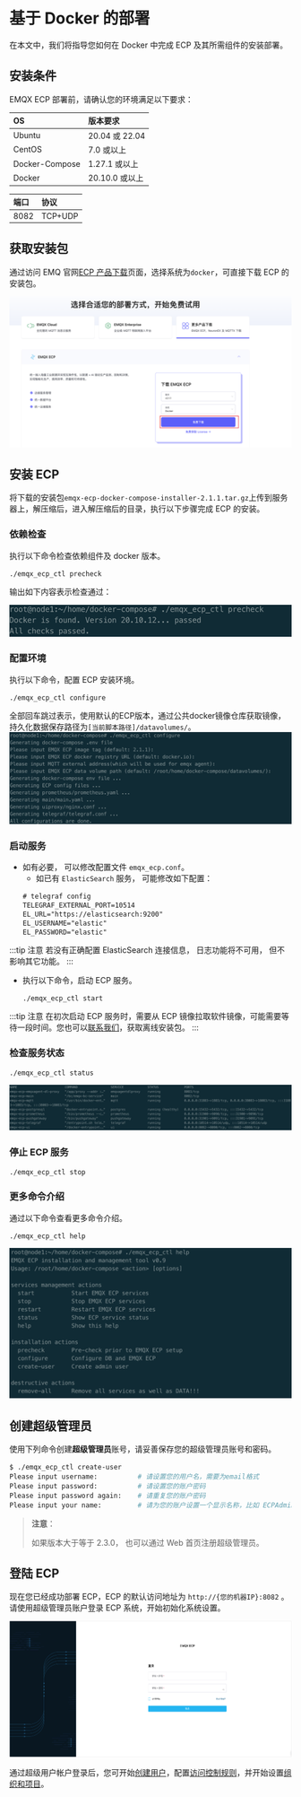 # 基于 Docker 的部署

在本文中，我们将指导您如何在  Docker 中完成 ECP 及其所需组件的安装部署。

## 安装条件

EMQX ECP 部署前，请确认您的环境满足以下要求：

| OS             | 版本要求       |
| :------------- | :------------- |
| Ubuntu         | 20.04 或 22.04 |
| CentOS         | 7.0 或以上     |
| Docker-Compose | 1.27.1 或以上  |
| Docker         | 20.10.0 或以上 |

| 端口               | 协议           |
| :----------------- | :------------ |
|  8082             | TCP+UDP       |


## 获取安装包

通过访问 EMQ 官网[ECP 产品下载](https://www.emqx.com/zh/try?product=emqx-ecp)页面，选择系统为`docker`，可直接下载 ECP 的安装包。

![login](./_assets/docker_install_download.png)

## 安装 ECP
将下载的安装包`emqx-ecp-docker-compose-installer-2.1.1.tar.gz`上传到服务器上，解压缩后，进入解压缩后的目录，执行以下步骤完成 ECP 的安装。

### 依赖检查
执行以下命令检查依赖组件及 docker 版本。
```shell
./emqx_ecp_ctl precheck
```
输出如下内容表示检查通过：

![precheck](./_assets/precheck.png)

### 配置环境
执行以下命令，配置 ECP 安装环境。
```shell
./emqx_ecp_ctl configure
```
全部回车跳过表示，使用默认的ECP版本，通过公共docker镜像仓库获取镜像，持久化数据保存路径为`[当前脚本路径]/datavolumes/`。
![configure](./_assets/configure.png)

### 启动服务
- 如有必要， 可以修改配置文件 `emqx_ecp.conf`。
    - 如已有 `ElasticSearch` 服务， 可能修改如下配置：
    ```shell
    # telegraf config
    TELEGRAF_EXTERNAL_PORT=10514
    EL_URL="https://elasticsearch:9200"
    EL_USERNAME="elastic"
    EL_PASSWORD="elastic"
    ```
:::tip 注意
若没有正确配置 ElasticSearch 连接信息， 日志功能将不可用， 但不影响其它功能。
:::

- 执行以下命令，启动 ECP 服务。
    ```shell
    ./emqx_ecp_ctl start
    ```
:::tip 注意
在初次启动 ECP 服务时，需要从 ECP 镜像拉取软件镜像，可能需要等待一段时间。您也可以[联系我们](https://www.emqx.com/zh/contact?product=emqx-ecp)，获取离线安装包。
:::

### 检查服务状态
```shell
./emqx_ecp_ctl status
```

![status](./_assets/status.png)

### 停止 ECP 服务
```shell
./emqx_ecp_ctl stop
```

### 更多命令介绍
通过以下命令查看更多命令介绍。
```shell
./emqx_ecp_ctl help
```

![cli_help](./_assets/cli_help.png)

## 创建超级管理员

使用下列命令创建**超级管理员**账号，请妥善保存您的超级管理员账号和密码。

```bash
$ ./emqx_ecp_ctl create-user
Please input username:          # 请设置您的用户名，需要为email格式
Please input password:          # 请设置您的账户密码
Please input password again:    # 请重复您的账户密码
Please input your name:         # 请为您的账户设置一个显示名称，比如 ECPAdmin
```

> **注意**：
> 
> 如果版本大于等于 2.3.0， 也可以通过 Web 首页注册超级管理员。

## 登陆 ECP

现在您已经成功部署 ECP，ECP 的默认访问地址为 `http://{您的机器IP}:8082` 。请使用超级管理员账户登录 ECP 系统，开始初始化系统设置。

![login](./_assets/login.png)

通过超级用户帐户登录后，您可开始[创建用户](../system_admin/user_management.md)，配置[访问控制规则](../acl/introduction.md)，并开始设置[组织和项目](../system_admin/introduction.md)。
